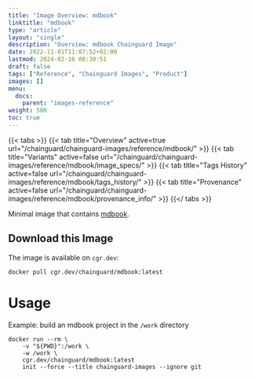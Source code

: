 ```yaml
---
title: "Image Overview: mdbook"
linktitle: "mdbook"
type: "article"
layout: "single"
description: "Overview: mdbook Chainguard Image"
date: 2022-11-01T11:07:52+02:00
lastmod: 2024-02-16 00:30:51
draft: false
tags: ["Reference", "Chainguard Images", "Product"]
images: []
menu: 
  docs: 
    parent: "images-reference"
weight: 500
toc: true
---
```


{{< tabs >}}
{{< tab title="Overview" active=true url="/chainguard/chainguard-images/reference/mdbook/" >}}
{{< tab title="Variants" active=false url="/chainguard/chainguard-images/reference/mdbook/image_specs/" >}}
{{< tab title="Tags History" active=false url="/chainguard/chainguard-images/reference/mdbook/tags_history/" >}}
{{< tab title="Provenance" active=false url="/chainguard/chainguard-images/reference/mdbook/provenance_info/" >}}
{{</ tabs >}}



<!--overview:start-->
Minimal image that contains [mdbook](https://rust-lang.github.io/mdBook/).
<!--overview:end-->

<!--getting:start-->
## Download this Image
The image is available on `cgr.dev`:

```
docker pull cgr.dev/chainguard/mdbook:latest
```
<!--getting:end-->

<!--body:start-->
# Usage

Example: build an mdbook project in the `/work` directory

```
docker run --rm \
    -v "${PWD}":/work \
    -w /work \
    cgr.dev/chainguard/mdbook:latest
    init --force --title chainguard-images --ignore git
```
<!--body:end-->

